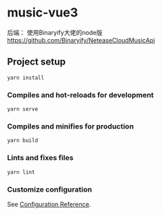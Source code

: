 # music-vue3
后端： 使用Binaryify大佬的node版 https://github.com/Binaryify/NeteaseCloudMusicApi
## Project setup
```
yarn install
```

### Compiles and hot-reloads for development
```
yarn serve
```

### Compiles and minifies for production
```
yarn build
```

### Lints and fixes files
```
yarn lint
```

### Customize configuration
See [Configuration Reference](https://cli.vuejs.org/config/).
